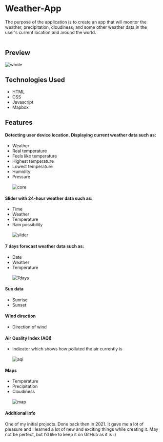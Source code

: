 # Weather-App 

The purpose of the application is to create an app that will monitor the weather, precipitation, cloudiness, and some other weather data in the user's current location and around the world. <br> <br>

## Preview
![whole](https://github.com/quikyy/Weather-App/assets/93215074/a2532ca4-ee15-4c87-bc85-bdc5804b0fb8)


## Technologies Used
- HTML
- CSS
- Javascript
- Mapbox

## Features
#### Detecting user device location. Displaying current weather data such as:
- Weather
- Real temperature
- Feels like temperature
- Highest temperature
- Lowest temperature
- Humidity
- Pressure
<br> <br>
![core](https://github.com/quikyy/Weather-App/assets/93215074/a6c53e46-a49b-4e74-9102-b2e77d058cd7)

#### Slider with 24-hour weather data such as:
  - Time
  - Weather
  - Temperature
  - Rain possibility
 <br> <br>
![slider](https://github.com/quikyy/Weather-App/assets/93215074/b7d770d5-c594-4787-8e6e-db96bff3ab4a)


#### 7 days forecast weather data such as:
- Date
- Weather
- Temperature
<br> <br>
![7days](https://github.com/quikyy/Weather-App/assets/93215074/5d409179-e808-430c-b299-5ae6fb1434bb)

#### Sun data
- Sunrise
- Sunset

#### Wind direction
- Direction of wind

#### Air Quality Index (AQI)
- Indicator which shows how polluted the air currently is
<br> <br>
![aqi](https://github.com/quikyy/Weather-App/assets/93215074/91774d04-aca1-4b65-b024-fef35bf7639f)

#### Maps
- Temperature
- Precipitation
- Cloudiness
<br> <br>
![map](https://github.com/quikyy/Weather-App/assets/93215074/d22f6300-7bd8-444c-84a4-3a66d49a61b1)

#### Additional info

One of my initial projects. Done back then in 2021. It gave me a lot of pleasure and I learned a lot of new and exciting things while creating it. May not be perfect, but I'd like to keep it on GitHub as it is :)
